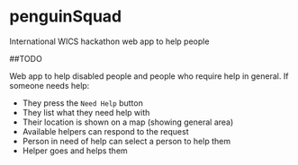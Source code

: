 # penguinSquad
International WICS hackathon web app to help people

##TODO

Web app to help disabled people and people who require help in general.
If someone needs help:
* They press the `Need Help` button
* They list what they need help with
* Their location is shown on a map (showing general area)
* Available helpers can respond to the request
* Person in need of help can select a person to help them
* Helper goes and helps them
